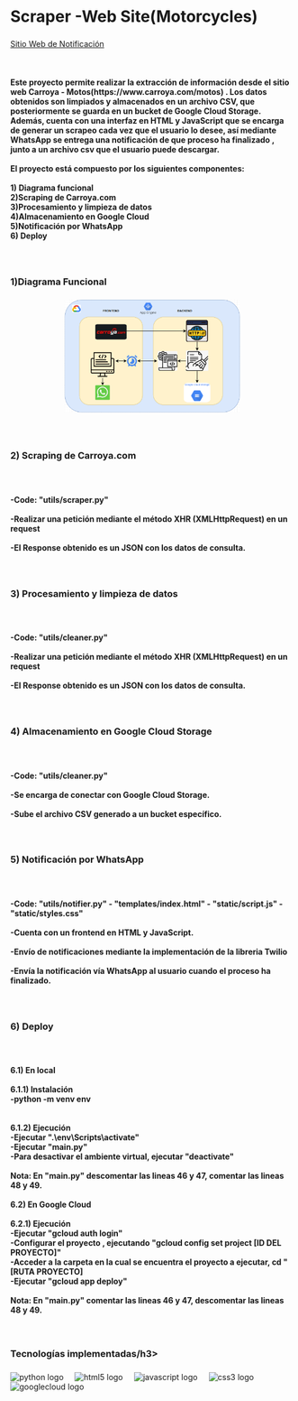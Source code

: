 <h1 align="left">Scraper  -Web Site(Motorcycles)</h1>

###

[Sitio Web de Notificación](https://aerobic-copilot-449214-n9.uc.r.appspot.com/)


<br clear="both">

<h4 align="left">Este proyecto permite realizar la extracción de información desde el sitio web Carroya - Motos(https://www.carroya.com/motos) . Los datos obtenidos son limpiados y almacenados en un archivo CSV, que posteriormente se guarda en un bucket de Google Cloud Storage. Además, cuenta con una interfaz en HTML y JavaScript que se encarga de generar un scrapeo cada vez que el usuario lo desee, así mediante WhatsApp se entrega una notificación de que proceso ha finalizado , junto a un archivo csv que el usuario puede descargar.<br><br>El proyecto está compuesto por los siguientes componentes:<br><br>1) Diagrama funcional<br>2)Scraping de Carroya.com<br>3)Procesamiento y limpieza de datos<br>4)Almacenamiento en Google Cloud<br>5)Notificación por WhatsApp<br>6) Deploy</h4>

###

<br clear="both">

<h3 align="left">1)Diagrama Funcional</h3>

###

<div align="center">
  <img height="200" src="images/DiagramaFuncional.png"  />
</div>

###

<br clear="both">

<h3 align="left">2) Scraping de Carroya.com</h3>

###

<br clear="both">

<h4 align="left">-Code: "utils/scraper.py"<br><br>-Realizar una petición mediante el método XHR (XMLHttpRequest) en un request<br><br>-El Response obtenido es un JSON con los datos de consulta.</h4>

###

<br clear="both">

<h3 align="left">3) Procesamiento y limpieza de datos</h3>

###

<br clear="both">

<h4 align="left">-Code: "utils/cleaner.py"<br><br>-Realizar una petición mediante el método XHR (XMLHttpRequest) en un request<br><br>-El Response obtenido es un JSON con los datos de consulta.</h4>

###

<br clear="both">

<h3 align="left">4) Almacenamiento en Google Cloud Storage</h3>

###

<br clear="both">

<h4 align="left">-Code: "utils/cleaner.py"<br><br>-Se encarga de conectar con Google Cloud Storage.<br><br>-Sube el archivo CSV generado a un bucket específico.</h4>

###

<br clear="both">

<h3 align="left">5) Notificación por WhatsApp</h3>

###

<br clear="both">

<h4 align="left">-Code: "utils/notifier.py" - "templates/index.html" - "static/script.js" - "static/styles.css"<br><br>-Cuenta con un frontend en HTML y JavaScript.<br><br>-Envío de notificaciones mediante la implementación de la libreria Twilio<br><br>-Envía la notificación vía WhatsApp al usuario cuando el proceso ha finalizado.</h4>

###

<br clear="both">

<h3 align="left">6) Deploy</h3>

###

<br clear="both">

<h4 align="left">6.1) En local<br><br>6.1.1) Instalación<br>-python -m venv env<br><br><br>6.1.2) Ejecución<br>-Ejecutar ".\env\Scripts\activate"<br>-Ejecutar "main.py"<br>-Para desactivar el ambiente virtual, ejecutar "deactivate"<br><br>Nota: En "main.py" descomentar las lineas 46 y 47, comentar las lineas 48 y 49.<br><br>6.2) En Google Cloud<br><br>6.2.1) Ejecución<br>-Ejecutar "gcloud auth login"<br>-Configurar el proyecto , ejecutando "gcloud config set project [ID DEL PROYECTO]" <br>-Acceder a la carpeta en la cual se encuentra el proyecto a ejecutar, cd "[RUTA PROYECTO]<br>-Ejecutar "gcloud app deploy"<br><br>Nota: En "main.py" comentar las lineas 46 y 47, descomentar las lineas 48 y 49.</h4>

<br clear="both">

<h3 align="left">Tecnologías implementadas/h3>

###

<div align="left">
  <img src="https://cdn.jsdelivr.net/gh/devicons/devicon/icons/python/python-original.svg" height="40" alt="python logo"  />
  <img width="12" />
  <img src="https://cdn.jsdelivr.net/gh/devicons/devicon/icons/html5/html5-original.svg" height="40" alt="html5 logo"  />
  <img width="12" />
  <img src="https://cdn.jsdelivr.net/gh/devicons/devicon/icons/javascript/javascript-original.svg" height="40" alt="javascript logo"  />
  <img width="12" />
  <img src="https://cdn.jsdelivr.net/gh/devicons/devicon/icons/css3/css3-original.svg" height="40" alt="css3 logo"  />
  <img width="12" />
  <img src="https://cdn.jsdelivr.net/gh/devicons/devicon/icons/googlecloud/googlecloud-original.svg" height="40" alt="googlecloud logo"  />
</div>

###
